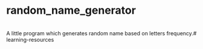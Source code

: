 # random_name_generator
<br>
A little program which generates random name based on letters frequency.# learning-resources
